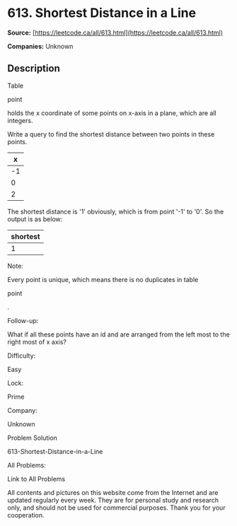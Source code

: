 # 613. Shortest Distance in a Line

**Source:** [https://leetcode.ca/all/613.html](https://leetcode.ca/all/613.html)

**Companies:** Unknown

## Description

Table

point

holds the x coordinate of some points on x-axis in a plane, which are
    all integers.

Write a query to find the shortest distance between two points in these points.

| x   |
|-----|
| -1  |
| 0   |
| 2   |

The shortest distance is '1' obviously, which is from point '-1' to '0'.
    So the output is as below:

| shortest|
|---------|
| 1       |

Note:

Every point is unique, which means there is no duplicates in table

point

.

Follow-up:

What if all these points have an id and are arranged from the left most to the
    right most of x axis?

Difficulty:

Easy

Lock:

Prime

Company:

Unknown

Problem Solution

613-Shortest-Distance-in-a-Line

All Problems:

Link to All Problems

All contents and pictures on this website come from the Internet and are updated regularly every week. They are for personal study and research only, and should not be used for commercial purposes. Thank you for your cooperation.

